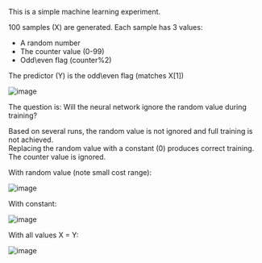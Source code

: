 This is a simple machine learning experiment.<br/>

100 samples (X) are generated. Each sample has 3 values:
- A random number
- The counter value (0-99)
- Odd\even flag  (counter%2)

The predictor (Y) is the odd\even flag  (matches X[1])<br/>

![image](https://github.com/mjwaddell1/Python/assets/35202179/3ec7d602-0cba-4893-babe-494ac451277f)

The question is: Will the neural network ignore the random value during training?<br/>

Based on several runs, the random value is not ignored and full training is not achieved.<br/>
Replacing the random value with a constant (0) produces correct training.<br/>
The counter value is ignored.

With random value (note small cost range):

![image](https://github.com/mjwaddell1/Python/assets/35202179/e2551380-3ad1-44d0-a86a-94957a0e7034)

With constant:

![image](https://github.com/mjwaddell1/Python/assets/35202179/0502ac0e-a00b-4ced-8e38-021028bb08bd)

With all values X = Y:

![image](https://github.com/mjwaddell1/Python/assets/35202179/61174007-1f6d-4600-a466-1c022219eca5)

